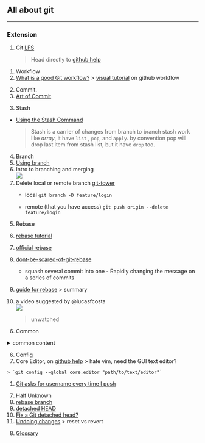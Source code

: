 ## All about git
---

### Extension
1. Git [LFS][git-lfs]
   > Head directly to [github help][gh-git-lfs]

[git-lfs]: https://git-lfs.github.com/
[gh-git-lfs]: https://help.github.com/en/github/managing-large-files


1. Workflow
  1. [What is a good Git workflow?](workflow1)
    > [visual tutorial](https://guides.github.com/introduction/flow/) on github workflow

[workflow1]: https://git-scm.com/book/tr/v2/Git-Tools-Rewriting-History "Better use official"

2. Commit.
  1. [Art of Commit](commit1)

[commit1]: http://alistapart.com/article/the-art-of-the-commit?utm_source=hashnode.com "The Art of the commit by David Demaree"

3. Stash
  - [Using the Stash Command][stash1]
     > Stash is a carrier of changes from branch to branch
     > stash work like *array*, it have `list` , `pop`, and `apply`.
     > by convention pop will drop last item from stash list, but it have `drop` too.

[stash1]: https://www.youtube.com/watch?v=KLEDKgMmbBI

4. Branch
  1. [Using branch][using-branch]
  1. Intro to branching and merging<br>
  [![](https://img.youtube.com/vi/FyAAIHHClqI/0.jpg)](https://www.youtube.com/watch?v=FyAAIHHClqI)
  1. Delete local or remote branch [git-tower](branch1)
      - local
			  `git branch -D feature/login`

      - remote (that you have access)
		 	  `git push origin --delete feature/login`

[using-branch]: https://www.atlassian.com/git/tutorials/using-branches
[branch1]: https://www.git-tower.com/learn/git/faq/delete-remote-branch

5. Rebase
  1. [rebase tutorial](rebase2)
  1. [official rebase](rebase1)
  1. [dont-be-scared-of-git-rebase](rebase3)<br>
      - squash several commit into one
    - Rapidly changing the message on a series of commits

  1. [guide for rebase](rebase4)
    > summary

  1. a video suggested by @lucasfcosta<br>
[![](https://img.youtube.com/vi/SxzjZtJwOgo/0.jpg)](https://www.youtube.com/watch?v=SxzjZtJwOgo)
     > unwatched

[rebase1]: https://git-scm.com/book/tr/v2/Git-Tools-Rewriting-History "Better use official"
[rebase2]: http://rypress.com/tutorials/git/rebasing "tutorial based rebase"
[rebase3]: https://nathanleclaire.com/blog/2014/09/14/dont-be-scared-of-git-rebase/
[rebase4]: https://code.tutsplus.com/tutorials/rewriting-history-with-git-rebase--cms-23191
[rebase-video1]: https://www.youtube.com/watch?v=SxzjZtJwOgo

6. Common
  <details><summary>common content</summary>

    1. [How can I delete a file from git repo?](common1)<br>
    1. [What are the differences between 'git pull' and 'git fetch'?](common2)
    1. [git show-ref](common3)
    1. [ignore file](common4)
    1. [undo modification of one file](common5)
    1. [Please, oh please, use git pull --rebase](common6)
    1. [getting solid at git rebase vs merge](common7)
    1. [git guide no deep shit :)](common8)
    1. [SO QA tag or branch](common9)
    1. clone specific branch
      > git clone -b [branch] [remote_repo]

    1. Use git as to [deploy][git-auto-deploy] your code on vps. alternatively when you store [repo DO][auto-deploy-do]

    1. git log
      > the log of commits, starting from HEAD, and traversing through each connected commit. It’ll start from HEAD and go to the next commit in the chain, then the commit attached to that, etc.  by [joenash][joenashProfile]

    1. git reflog
      > reflog on the other hand is all the commits, not just ones currently connected to HEAD. This is what makes reflog such a powerful tool: it retains commits even once they’ve been revised, reverted or removed. by [joenash][joenashProfile]

    1. [Git rebase interactive the last n commits][commmon10]
    1. [Revert multiple git commits][common11]
    1. [Change commit author at one specific commit][common12]

  </details>


[common1]: http://stackoverflow.com/questions/2047465/how-can-i-delete-a-file-from-git-repo "stackoverflow questions"
[common2]: http://stackoverflow.com/questions/292357/what-are-the-differences-between-git-pull-and-git-fetch "stackoverflow question"
[common3]: https://git-scm.com/docs/git-show-ref
[common4]: https://help.github.com/articles/ignoring-files/ "on our beloved github"
[common5]: http://stackoverflow.com/questions/692246/undo-working-copy-modifications-of-one-file-in-git
[common6]: https://coderwall.com/p/7aymfa/please-oh-please-use-git-pull-rebase
[common7]: https://medium.com/@porteneuve/getting-solid-at-git-rebase-vs-merge-4fa1a48c53aa#.fa8ctsh9o
[common8]: http://rogerdudler.github.io/git-guide/ "no deep shit"
[common9]: http://stackoverflow.com/questions/1457103/how-is-a-tag-different-from-a-branch-which-should-i-use-here
[joenashProfile]: https://github.com/joenash
[commmon10]: https://stackoverflow.com/questions/41464752/git-rebase-interactive-the-last-n-commits
[common11]: https://stackoverflow.com/questions/1463340/revert-multiple-git-commits
[common12]: https://stackoverflow.com/questions/3042437/change-commit-author-at-one-specific-commit
[auto-deploy-do]: https://www.digitalocean.com/community/tutorials/how-to-set-up-automatic-deployment-with-git-with-a-vps
[git-auto-deploy]: https://medium.com/@francoisromain/vps-deploy-with-git-fea605f1303b

6. Config
  1. Core Editor, on [github help](config1)
    > hate vim, need the GUI text editor?

    > `git config --global core.editor "path/to/text/editor"`

  1. [Git asks for username every time I push][config2]

[config1]: https://help.github.com/articles/associating-text-editors-with-git/
[config2]: https://stackoverflow.com/questions/11403407/git-asks-for-username-every-time-i-push

7. Half Unknown
  1. [rebase branch][half1]
  1. [detached HEAD][half2]
  1. [Fix a Git detached head?][half3]
  1. [Undoing changes][half4]
    > reset vs revert

[half1]: https://stackoverflow.com/questions/14893399/rebase-feature-branch-onto-another-feature-branch
[half2]: https://stackoverflow.com/questions/5772192/how-can-i-reconcile-detached-head-with-master-origin
[half3]: https://stackoverflow.com/questions/10228760/fix-a-git-detached-head
[half4]: https://www.atlassian.com/git/tutorials/undoing-changes

8. [Glossary](https://jk.gs/gitglossary.html)
